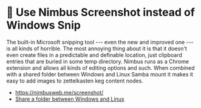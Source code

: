 # 🎯 Use Nimbus Screenshot instead of Windows Snip

The built-in Microsoft snipping tool --- even the new and improved one --- is all kinds of horrible. The most annoying thing about it is that it doesn't even create files in a predictable and definable location, just clipboard entries that are buried in some temp directory. Nimbus runs as a Chrome extension and allows all kinds of editing options and such. When combined with a shared folder between Windows and Linux Samba mount it makes it easy to add images to zettelkasten keg content nodes.

* <https://nimbusweb.me/screenshot/>
* [Share a folder between Windows and Linux](../1799)

